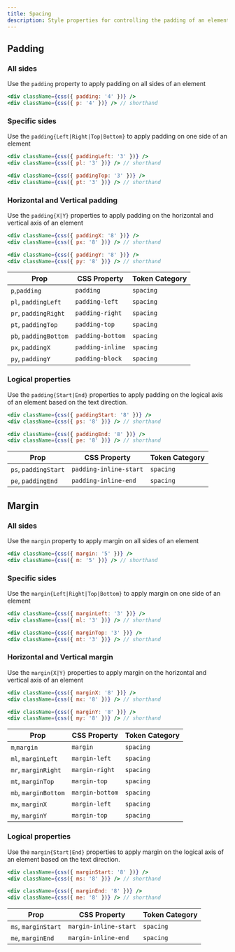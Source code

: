 ```yaml
---
title: Spacing
description: Style properties for controlling the padding of an element.
---
```


## Padding

### All sides

Use the `padding` property to apply padding on all sides of an element

```jsx
<div className={css({ padding: '4' })} />
<div className={css({ p: '4' })} /> // shorthand
```

### Specific sides

Use the `padding{Left|Right|Top|Bottom}` to apply padding on one side of an element

```jsx
<div className={css({ paddingLeft: '3' })} />
<div className={css({ pl: '3' })} /> // shorthand

<div className={css({ paddingTop: '3' })} />
<div className={css({ pt: '3' })} /> // shorthand
```

### Horizontal and Vertical padding

Use the `padding{X|Y}` properties to apply padding on the horizontal and vertical axis of an element

```jsx
<div className={css({ paddingX: '8' })} />
<div className={css({ px: '8' })} /> // shorthand

<div className={css({ paddingY: '8' })} />
<div className={css({ py: '8' })} /> // shorthand
```

| Prop                  | CSS Property     | Token Category |
| --------------------- | ---------------- | -------------- |
| `p`,`padding`         | `padding`        | `spacing`      |
| `pl`, `paddingLeft`   | `padding-left`   | `spacing`      |
| `pr`, `paddingRight`  | `padding-right`  | `spacing`      |
| `pt`, `paddingTop`    | `padding-top`    | `spacing`      |
| `pb`, `paddingBottom` | `padding-bottom` | `spacing`      |
| `px`, `paddingX`      | `padding-inline` | `spacing`      |
| `py`, `paddingY`      | `padding-block`  | `spacing`      |

### Logical properties

Use the `padding{Start|End}` properties to apply padding on the logical axis of an element based on the text direction.

```jsx
<div className={css({ paddingStart: '8' })} />
<div className={css({ ps: '8' })} /> // shorthand

<div className={css({ paddingEnd: '8' })} />
<div className={css({ pe: '8' })} /> // shorthand
```

| Prop                 | CSS Property           | Token Category |
| -------------------- | ---------------------- | -------------- |
| `ps`, `paddingStart` | `padding-inline-start` | `spacing`      |
| `pe`, `paddingEnd`   | `padding-inline-end`   | `spacing`      |

## Margin

### All sides

Use the `margin` property to apply margin on all sides of an element

```jsx
<div className={css({ margin: '5' })} />
<div className={css({ m: '5' })} /> // shorthand
```

### Specific sides

Use the `margin{Left|Right|Top|Bottom}` to apply margin on one side of an element

```jsx
<div className={css({ marginLeft: '3' })} />
<div className={css({ ml: '3' })} /> // shorthand

<div className={css({ marginTop: '3' })} />
<div className={css({ mt: '3' })} /> // shorthand
```

### Horizontal and Vertical margin

Use the `margin{X|Y}` properties to apply margin on the horizontal and vertical axis of an element

```jsx
<div className={css({ marginX: '8' })} />
<div className={css({ mx: '8' })} /> // shorthand

<div className={css({ marginY: '8' })} />
<div className={css({ my: '8' })} /> // shorthand
```

| Prop                 | CSS Property    | Token Category |
| -------------------- | --------------- | -------------- |
| `m`,`margin`         | `margin`        | `spacing`      |
| `ml`, `marginLeft`   | `margin-left`   | `spacing`      |
| `mr`, `marginRight`  | `margin-right`  | `spacing`      |
| `mt`, `marginTop`    | `margin-top`    | `spacing`      |
| `mb`, `marginBottom` | `margin-bottom` | `spacing`      |
| `mx`, `marginX`      | `margin-left`   | `spacing`      |
| `my`, `marginY`      | `margin-top`    | `spacing`      |

### Logical properties

Use the `margin{Start|End}` properties to apply margin on the logical axis of an element based on the text direction.

```jsx
<div className={css({ marginStart: '8' })} />
<div className={css({ ms: '8' })} /> // shorthand

<div className={css({ marginEnd: '8' })} />
<div className={css({ me: '8' })} /> // shorthand
```

| Prop                | CSS Property          | Token Category |
| ------------------- | --------------------- | -------------- |
| `ms`, `marginStart` | `margin-inline-start` | `spacing`      |
| `me`, `marginEnd`   | `margin-inline-end`   | `spacing`      |
